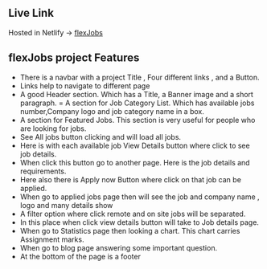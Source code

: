 ## Live Link
Hosted in Netlify -> [flexJobs](https://herogadget.netlify.app/)

## flexJobs project Features

- There is a navbar with a project Title , Four different links , and a Button.
- Links help to navigate to different page
- A good Header section. Which has a Title, a Banner image and a short paragraph.
= A section for Job Category List. Which has available jobs number,Company logo and job category name in a box.
- A section for Featured Jobs. This section is very useful for people who are looking for jobs.
- See All jobs button clicking and will load all jobs.
- Here is with each available job View Details button where click to see job details.
- When click this button go to another page. Here is the job details and requirements.
- Here also there is Apply now Button where click on that job can be applied.
- When go to applied jobs page then will see the job and company name , logo and many details show 
- A filter option where click remote and on site jobs will be separated.
- In this place when click view details button will take to Job details page.
- When go to Statistics page then looking a chart. This chart carries Assignment marks.
- When go to blog page answering some important question.
- At the bottom of the page is a footer